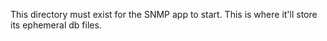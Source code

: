 This directory must exist for the SNMP app to start. This is where
it'll store its ephemeral db files.
